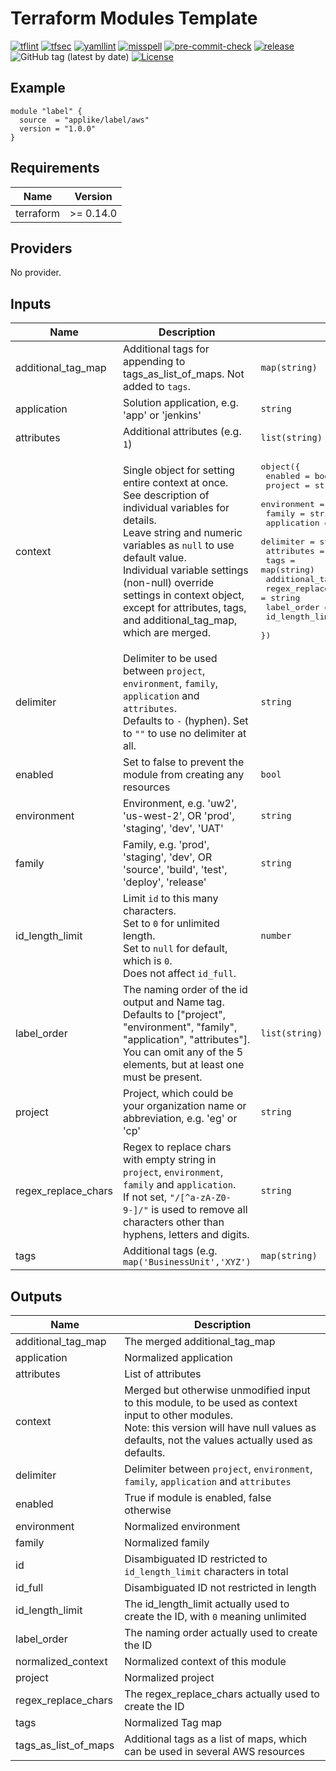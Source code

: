 # Terraform Modules Template

[![tflint](https://github.com/applike/terraform-aws-label/workflows/tflint/badge.svg?branch=master&event=push)](https://github.com/applike/terraform-aws-label/actions?query=workflow%3Atflint+event%3Apush+branch%3Amaster)
[![tfsec](https://github.com/applike/terraform-aws-label/workflows/tfsec/badge.svg?branch=master&event=push)](https://github.com/applike/terraform-aws-label/actions?query=workflow%3Atfsec+event%3Apush+branch%3Amaster)
[![yamllint](https://github.com/applike/terraform-aws-label/workflows/yamllint/badge.svg?branch=master&event=push)](https://github.com/applike/terraform-aws-label/actions?query=workflow%3Ayamllint+event%3Apush+branch%3Amaster)
[![misspell](https://github.com/applike/terraform-aws-label/workflows/misspell/badge.svg?branch=master&event=push)](https://github.com/applike/terraform-aws-label/actions?query=workflow%3Amisspell+event%3Apush+branch%3Amaster)
[![pre-commit-check](https://github.com/applike/terraform-aws-label/workflows/pre-commit-check/badge.svg?branch=master&event=push)](https://github.com/applike/terraform-aws-label/actions?query=workflow%3Apre-commit-check+event%3Apush+branch%3Amaster)
[![release](https://github.com/applike/terraform-aws-label/workflows/release/badge.svg?branch=master&event=push)](https://github.com/applike/terraform-aws-label/actions?query=workflow%3Arelease+event%3Apush+branch%3Amaster)
![GitHub tag (latest by date)](https://img.shields.io/github/v/tag/applike/terraform-aws-label)
[![License](https://img.shields.io/github/license/applike/terraform-aws-label)](https://github.com/applike/terraform-aws-label/blob/master/LICENSE)

## Example
```hcl
module "label" {
  source  = "applike/label/aws"
  version = "1.0.0"
}
```
<!-- BEGINNING OF PRE-COMMIT-TERRAFORM DOCS HOOK -->
## Requirements

| Name | Version |
|------|---------|
| terraform | >= 0.14.0 |

## Providers

No provider.

## Inputs

| Name | Description | Type | Default | Required |
|------|-------------|------|---------|:--------:|
| additional\_tag\_map | Additional tags for appending to tags\_as\_list\_of\_maps. Not added to `tags`. | `map(string)` | `{}` | no |
| application | Solution application, e.g. 'app' or 'jenkins' | `string` | `null` | no |
| attributes | Additional attributes (e.g. `1`) | `list(string)` | `[]` | no |
| context | Single object for setting entire context at once.<br>See description of individual variables for details.<br>Leave string and numeric variables as `null` to use default value.<br>Individual variable settings (non-null) override settings in context object,<br>except for attributes, tags, and additional\_tag\_map, which are merged. | <pre>object({<br>    enabled             = bool<br>    project             = string<br>    environment         = string<br>    family              = string<br>    application         = string<br>    delimiter           = string<br>    attributes          = list(string)<br>    tags                = map(string)<br>    additional_tag_map  = map(string)<br>    regex_replace_chars = string<br>    label_order         = list(string)<br>    id_length_limit     = number<br>  })</pre> | <pre>{<br>  "additional_tag_map": {},<br>  "application": null,<br>  "attributes": [],<br>  "delimiter": null,<br>  "enabled": true,<br>  "environment": null,<br>  "family": null,<br>  "id_length_limit": null,<br>  "label_order": [],<br>  "project": null,<br>  "regex_replace_chars": null,<br>  "tags": {}<br>}</pre> | no |
| delimiter | Delimiter to be used between `project`, `environment`, `family`, `application` and `attributes`.<br>Defaults to `-` (hyphen). Set to `""` to use no delimiter at all. | `string` | `null` | no |
| enabled | Set to false to prevent the module from creating any resources | `bool` | `null` | no |
| environment | Environment, e.g. 'uw2', 'us-west-2', OR 'prod', 'staging', 'dev', 'UAT' | `string` | `null` | no |
| family | Family, e.g. 'prod', 'staging', 'dev', OR 'source', 'build', 'test', 'deploy', 'release' | `string` | `null` | no |
| id\_length\_limit | Limit `id` to this many characters.<br>Set to `0` for unlimited length.<br>Set to `null` for default, which is `0`.<br>Does not affect `id_full`. | `number` | `null` | no |
| label\_order | The naming order of the id output and Name tag.<br>Defaults to ["project", "environment", "family", "application", "attributes"].<br>You can omit any of the 5 elements, but at least one must be present. | `list(string)` | `null` | no |
| project | Project, which could be your organization name or abbreviation, e.g. 'eg' or 'cp' | `string` | `null` | no |
| regex\_replace\_chars | Regex to replace chars with empty string in `project`, `environment`, `family` and `application`.<br>If not set, `"/[^a-zA-Z0-9-]/"` is used to remove all characters other than hyphens, letters and digits. | `string` | `null` | no |
| tags | Additional tags (e.g. `map('BusinessUnit','XYZ')` | `map(string)` | `{}` | no |

## Outputs

| Name | Description |
|------|-------------|
| additional\_tag\_map | The merged additional\_tag\_map |
| application | Normalized application |
| attributes | List of attributes |
| context | Merged but otherwise unmodified input to this module, to be used as context input to other modules.<br>Note: this version will have null values as defaults, not the values actually used as defaults. |
| delimiter | Delimiter between `project`, `environment`, `family`, `application` and `attributes` |
| enabled | True if module is enabled, false otherwise |
| environment | Normalized environment |
| family | Normalized family |
| id | Disambiguated ID restricted to `id_length_limit` characters in total |
| id\_full | Disambiguated ID not restricted in length |
| id\_length\_limit | The id\_length\_limit actually used to create the ID, with `0` meaning unlimited |
| label\_order | The naming order actually used to create the ID |
| normalized\_context | Normalized context of this module |
| project | Normalized project |
| regex\_replace\_chars | The regex\_replace\_chars actually used to create the ID |
| tags | Normalized Tag map |
| tags\_as\_list\_of\_maps | Additional tags as a list of maps, which can be used in several AWS resources |

<!-- END OF PRE-COMMIT-TERRAFORM DOCS HOOK -->
